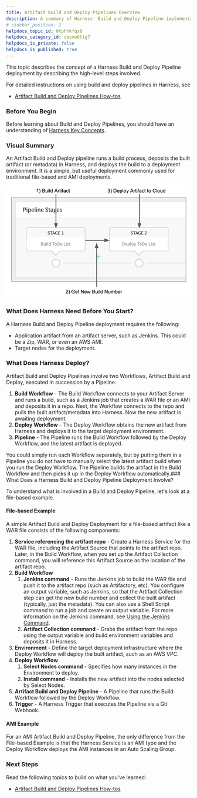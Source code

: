 ```yaml
---
title: Artifact Build and Deploy Pipelines Overview
description: A summary of Harness' Build and Deploy Pipeline implementation.
# sidebar_position: 2
helpdocs_topic_id: 0tphhkfqx8
helpdocs_category_id: vbcmo6ltg7
helpdocs_is_private: false
helpdocs_is_published: true
---
```


This topic describes the concept of a Harness Build and Deploy Pipeline deployment by describing the high-level steps involved.

For detailed instructions on using build and deploy pipelines in Harness, see

* [Artifact Build and Deploy Pipelines How-tos](/category/j1q21aler1-build-deploy)

### Before You Begin

Before learning about Build and Deploy Pipelines, you should have an understanding of [Harness Key Concepts](/article/4o7oqwih6h-harness-key-concepts).

### Visual Summary

An Artifact Build and Deploy pipeline runs a build process, deposits the built artifact (or metadata) in Harness, and deploys the build to a deployment environment. It is a simple, but useful deployment commonly used for traditional file-based and AMI deployments.

![](./static/artifact-build-and-deploy-pipelines-overview-35.png)

### What Does Harness Need Before You Start?

A Harness Build and Deploy Pipeline deployment requires the following:

* Application artifact from an artifact server, such as Jenkins. This could be a Zip, WAR, or even an AWS AMI.
* Target nodes for the deployment.

### What Does Harness Deploy?

Artifact Build and Deploy Pipelines involve two Workflows, Artifact Build and Deploy, executed in succession by a Pipeline. 

1. **Build Workflow** - The Build Workflow connects to your Artifact Server and runs a build, such as a Jenkins job that creates a WAR file or an AMI and deposits it in a repo. Next, the Workflow connects to the repo and pulls the built artifact/metadata into Harness. Now the new artifact is awaiting deployment.
2. **Deploy Workflow** - The Deploy Workflow obtains the new artifact from Harness and deploys it to the target deployment environment.
3. **Pipeline** - The Pipeline runs the Build Workflow followed by the Deploy Workflow, and the latest artifact is deployed.

You could simply run each Workflow separately, but by putting them in a Pipeline you do not have to manually select the latest artifact build when you run the Deploy Workflow. The Pipeline builds the artifact in the Build Workflow and then picks it up in the Deploy Workflow automatically.### What Does a Harness Build and Deploy Pipeline Deployment Involve?

To understand what is involved in a Build and Deploy Pipeline, let's look at a file-based example.

#### File-based Example

A simple Artifact Build and Deploy Deployment for a file-based artifact like a WAR file consists of the following components:

1. **Service referencing the artifact repo** - Create a Harness Service for the WAR file, including the Artifact Source that points to the artifact repo. Later, in the Build Workflow, when you set up the Artifact Collection command, you will reference this Artifact Source as the location of the artifact repo.
2. **Build Workflow**
	1. **Jenkins command** - Runs the Jenkins job to build the WAR file and push it to the artifact repo (such as Artifactory, etc). You configure an output variable, such as Jenkins, so that the Artifact Collection step can get the new build number and collect the built artifact (typically, just the metadata). You can also use a Shell Script command to run a job and create an output variable. For more information on the Jenkins command, see [Using the Jenkins Command](/article/5fzq9w0pq7-using-the-jenkins-command).
	2. **Artifact Collection command** - Grabs the artifact from the repo using the output variable and build environment variables and deposits it in Harness.
3. **Environment** - Define the target deployment infrastructure where the Deploy Workflow will deploy the built artifact, such as an AWS VPC.
4. **Deploy Workflow**
	1. **Select Nodes command** - Specifies how many instances in the Environment to deploy.
	2. **Install command** - Installs the new artifact into the nodes selected by Select Nodes.
5. **Artifact Build and Deploy Pipeline** - A Pipeline that runs the Build Workflow followed by the Deploy Workflow.
6. **Trigger** - A Harness Trigger that executes the Pipeline via a Git Webhook.

#### AMI Example

For an AMI Artifact Build and Deploy Pipeline, the only difference from the File-based Example is that the Harness Service is an AMI type and the Deploy Workflow deploys the AMI instances in an Auto Scaling Group.

### Next Steps

Read the following topics to build on what you've learned:

* [Artifact Build and Deploy Pipelines How-tos](/category/j1q21aler1-build-deploy)

